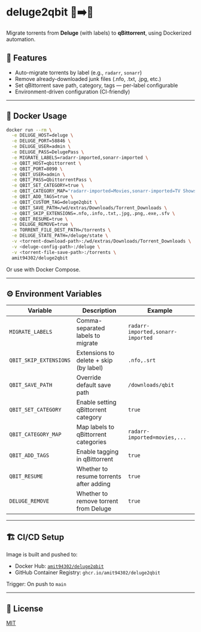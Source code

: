 # deluge2qbit 🧲➡️🎯

Migrate torrents from **Deluge** (with labels) to **qBittorrent**, using Dockerized automation.

## 🚀 Features
- Auto-migrate torrents by label (e.g., `radarr`, `sonarr`)
- Remove already-downloaded junk files (.nfo, .txt, .jpg, etc.)
- Set qBittorrent save path, category, tags — per-label configurable
- Environment-driven configuration (CI-friendly)

---

## 🐳 Docker Usage

```bash
docker run --rm \
  -e DELUGE_HOST=deluge \
  -e DELUGE_PORT=58846 \
  -e DELUGE_USER=admin \
  -e DELUGE_PASS=DelugePass \
  -e MIGRATE_LABELS=radarr-imported,sonarr-imported \
  -e QBIT_HOST=qbittorrent \
  -e QBIT_PORT=8090 \
  -e QBIT_USER=admin \
  -e QBIT_PASS=QbittorrentPass \
  -e QBIT_SET_CATEGORY=true \
  -e QBIT_CATEGORY_MAP="radarr-imported=Movies,sonarr-imported=TV Shows" \
  -e QBIT_ADD_TAGS=true \
  -e QBIT_CUSTOM_TAG=deluge2qbit \
  -e QBIT_SAVE_PATH=/wd/extras/Downloads/Torrent_Downloads \
  -e QBIT_SKIP_EXTENSIONS=.nfo,.info,.txt,.jpg,.png,.exe,.sfv \
  -e QBIT_RESUME=true \
  -e DELUGE_REMOVE=true \
  -e TORRENT_FILE_DEST_PATH=/torrents \
  -e DELUGE_STATE_PATH=/deluge/state \
  -v <torrent-download-path>:/wd/extras/Downloads/Torrent_Downloads \
  -v <deluge-config-path>:/deluge \
  -v <torrent-file-save-path>:/torrents \
  amit94302/deluge2qbit
```

Or use with Docker Compose.

---

## ⚙️ Environment Variables

| Variable                | Description                                       | Example                            |
|-------------------------|---------------------------------------------------|------------------------------------|
| `MIGRATE_LABELS`        | Comma-separated labels to migrate                 | `radarr-imported,sonarr-imported`  |
| `QBIT_SKIP_EXTENSIONS`  | Extensions to delete + skip (by label)            | `.nfo,.srt`                        |
| `QBIT_SAVE_PATH`        | Override default save path                        | `/downloads/qbit`                  |
| `QBIT_SET_CATEGORY`     | Enable setting qBittorrent category               | `true`                             |
| `QBIT_CATEGORY_MAP`     | Map labels to qBittorrent categories              | `radarr-imported=movies,...`       |
| `QBIT_ADD_TAGS`         | Enable tagging in qBittorrent                     | `true`                             |
| `QBIT_RESUME`           | Whether to resume torrents after adding           | `true`                             |
| `DELUGE_REMOVE`         | Whether to remove torrent from Deluge             | `true`                             |

---

## 🏗 CI/CD Setup

Image is built and pushed to:
- Docker Hub: [`amit94302/deluge2qbit`](https://hub.docker.com/r/amit94302/deluge2qbit)
- GitHub Container Registry: `ghcr.io/amit94302/deluge2qbit`

Trigger: On push to `main`

---

## 📄 License
[MIT](LICENSE)